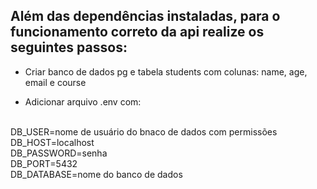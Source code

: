 ## Além das dependências instaladas, para o funcionamento correto da api realize os seguintes passos:

- Criar banco de dados pg e tabela students com colunas: name, age, email e course

- Adicionar arquivo .env com:
<br>
DB_USER=nome de usuário do bnaco de dados com permissões <br>
DB_HOST=localhost <br>
DB_PASSWORD=senha <br>
DB_PORT=5432 <br>
DB_DATABASE=nome do banco de dados

